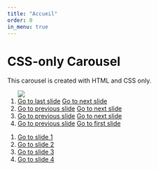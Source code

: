 ```yaml
---
title: "Accueil"
order: 0
in_menu: true
---
```

<h1>CSS-only Carousel</h1>

<p>This carousel is created with HTML and CSS only.</p>

<section class="carousel" aria-label="Gallery">
  <ol class="carousel__viewport">
<img src= "link images/pexels-ron-lach-7849515.jpg" >
    <li id="carousel__slide1"
        tabindex="0"
        class="carousel__slide">
      <div class="carousel__snapper">
        <a href="#carousel__slide4"
           class="carousel__prev">Go to last slide</a>
        <a href="#carousel__slide2"
           class="carousel__next">Go to next slide</a>
      </div>
    </li>
    <li id="carousel__slide2"
        tabindex="0"
        class="carousel__slide">
      <div class="carousel__snapper"></div>
      <a href="#carousel__slide1"
         class="carousel__prev">Go to previous slide</a>
      <a href="#carousel__slide3"
         class="carousel__next">Go to next slide</a>
    </li>
    <li id="carousel__slide3"
        tabindex="0"
        class="carousel__slide">
      <div class="carousel__snapper"></div>
      <a href="#carousel__slide2"
         class="carousel__prev">Go to previous slide</a>
      <a href="#carousel__slide4"
         class="carousel__next">Go to next slide</a>
    </li>
    <li id="carousel__slide4"
        tabindex="0"
        class="carousel__slide">
      <div class="carousel__snapper"></div>
      <a href="#carousel__slide3"
         class="carousel__prev">Go to previous slide</a>
      <a href="#carousel__slide1"
         class="carousel__next">Go to first slide</a>
    </li>
  </ol>
  <aside class="carousel__navigation">
    <ol class="carousel__navigation-list">
      <li class="carousel__navigation-item">
        <a href="#carousel__slide1"
           class="carousel__navigation-button">Go to slide 1</a>
      </li>
      <li class="carousel__navigation-item">
        <a href="#carousel__slide2"
           class="carousel__navigation-button">Go to slide 2</a>
      </li>
      <li class="carousel__navigation-item">
        <a href="#carousel__slide3"
           class="carousel__navigation-button">Go to slide 3</a>
      </li>
      <li class="carousel__navigation-item">
        <a href="#carousel__slide4"
           class="carousel__navigation-button">Go to slide 4</a>
      </li>
    </ol>
  </aside>
</section> 